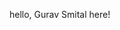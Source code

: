 hello, Gurav Smital here!


<!---
Smital-1903/Smital-1903 is a ✨ special ✨ repository because its `README.md` (this file) appears on your GitHub profile.
You can click the Preview link to take a look at your changes.
--->
